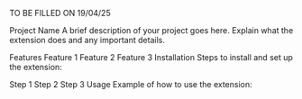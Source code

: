 TO BE FILLED ON 19/04/25

Project Name
A brief description of your project goes here. Explain what the extension does and any important details.

Features
Feature 1
Feature 2
Feature 3
Installation
Steps to install and set up the extension:

Step 1
Step 2
Step 3
Usage
Example of how to use the extension:
